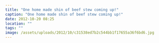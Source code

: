 ```yaml
---
title: "One home made shin of beef stew coming up!"
caption: "One home made shin of beef stew coming up!"
date: 2012-10-20 08:25
location: ""
tags: ""
image: /assets/uploads/2012/10/c31538ed7b2c544bb1f17655a36f6bd6.jpg
---
```

